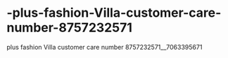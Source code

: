 # -plus-fashion-Villa-customer-care-number-8757232571
 plus fashion Villa customer care number 8757232571__7063395671
